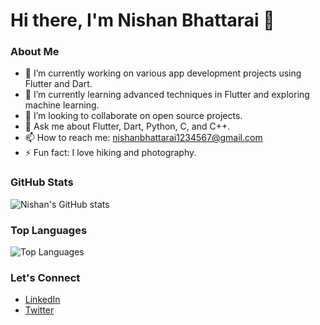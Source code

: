 # Hi there, I'm Nishan Bhattarai 👋

### About Me
- 🔭 I’m currently working on various app development projects using Flutter and Dart.
- 🌱 I’m currently learning advanced techniques in Flutter and exploring machine learning.
- 👯 I’m looking to collaborate on open source projects.
- 💬 Ask me about Flutter, Dart, Python, C, and C++.
- 📫 How to reach me: [nishanbhattarai1234567@gmail.com](mailto:nishanbhattarai1234567@gmail.com)
- ⚡ Fun fact: I love hiking and photography.

### GitHub Stats
![Nishan's GitHub stats](https://github-readme-stats.vercel.app/api?username=Nishanbhattarai498&show_icons=true&theme=radical)

### Top Languages
![Top Languages](https://github-readme-stats.vercel.app/api/top-langs/?username=Nishanbhattarai498&layout=compact&theme=radical)

### Let's Connect
- [LinkedIn](https://www.linkedin.com/in/nishanbhattarai498)
- [Twitter](https://twitter.com/Nishanbhattarai498)
